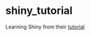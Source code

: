 # shiny_tutorial
Learning Shiny from their [tutorial](https://shiny.posit.co/r/getstarted/shiny-basics/lesson1/index.html)
